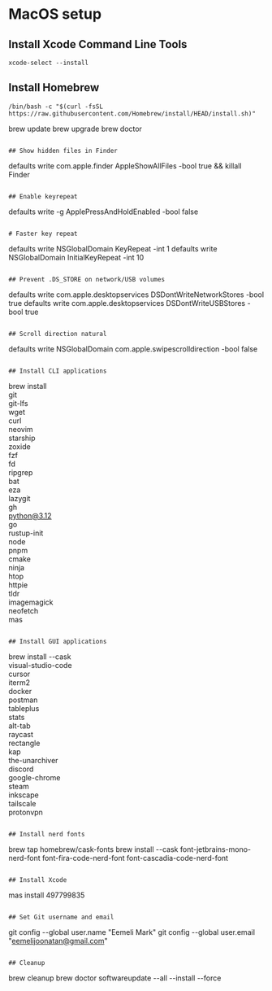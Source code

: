 # MacOS setup

## Install Xcode Command Line Tools
```
xcode-select --install
```

## Install Homebrew
```
/bin/bash -c "$(curl -fsSL https://raw.githubusercontent.com/Homebrew/install/HEAD/install.sh)"
```
brew update
brew upgrade
brew doctor
```

## Show hidden files in Finder
```
defaults write com.apple.finder AppleShowAllFiles -bool true && killall Finder
```

## Enable keyrepeat
```
defaults write -g ApplePressAndHoldEnabled -bool false
```

# Faster key repeat
```
defaults write NSGlobalDomain KeyRepeat -int 1
defaults write NSGlobalDomain InitialKeyRepeat -int 10
```

## Prevent .DS_STORE on network/USB volumes
```
defaults write com.apple.desktopservices DSDontWriteNetworkStores -bool true
defaults write com.apple.desktopservices DSDontWriteUSBStores -bool true
```

## Scroll direction natural
```
defaults write NSGlobalDomain com.apple.swipescrolldirection -bool false
```

## Install CLI applications
```
brew install \
    git \
    git-lfs \
    wget \
    curl \
    neovim \
    starship \
    zoxide \
    fzf \
    fd \
    ripgrep \
    bat \
    eza \
    lazygit \
    gh \
    python@3.12 \
    go \
    rustup-init \
    node \
    pnpm \
    cmake \
    ninja \
    htop \
    httpie \
    tldr \
    imagemagick \
    neofetch \
    mas
```

## Install GUI applications
```
brew install --cask \
    visual-studio-code \
    cursor \
    iterm2 \
    docker \
    postman \
    tableplus \
    stats \
    alt-tab \
    raycast \
    rectangle \
    kap \
    the-unarchiver \
    discord \
    google-chrome \
    steam \
    inkscape \
    tailscale \
    protonvpn
```

## Install nerd fonts
```
brew tap homebrew/cask-fonts
brew install --cask font-jetbrains-mono-nerd-font font-fira-code-nerd-font font-cascadia-code-nerd-font
```

## Install Xcode
```
mas install 497799835
```

## Set Git username and email
```
git config --global user.name "Eemeli Mark"
git config --global user.email "eemelijoonatan@gmail.com"
```

## Cleanup
```
brew cleanup
brew doctor
softwareupdate --all --install --force
```